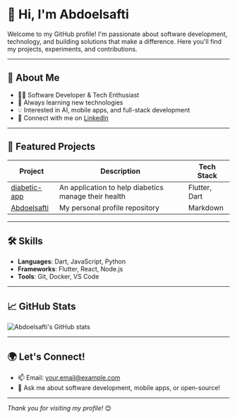 # 👋 Hi, I'm Abdoelsafti

Welcome to my GitHub profile! I'm passionate about software development, technology, and building solutions that make a difference. Here you'll find my projects, experiments, and contributions.

---

## 🚀 About Me

- 🧑‍💻 Software Developer & Tech Enthusiast
- 🌱 Always learning new technologies
- 💡 Interested in AI, mobile apps, and full-stack development
- 🔗 Connect with me on [LinkedIn](https://www.linkedin.com/in/your-linkedin-profile) <!-- Replace with your LinkedIn URL -->

---

## 📂 Featured Projects

| Project | Description | Tech Stack |
| ------- | ----------- | ---------- |
| [diabetic-app](https://github.com/Abdoelsafti/diabetic-app) | An application to help diabetics manage their health | Flutter, Dart |
| [Abdoelsafti](https://github.com/Abdoelsafti/Abdoelsafti) | My personal profile repository | Markdown |

---

## 🛠️ Skills

- **Languages**: Dart, JavaScript, Python
- **Frameworks**: Flutter, React, Node.js
- **Tools**: Git, Docker, VS Code

---

## 📈 GitHub Stats

![Abdoelsafti's GitHub stats](https://github-readme-stats.vercel.app/api?username=Abdoelsafti&show_icons=true&theme=radical)

---

## 🌍 Let's Connect!

- 📫 Email: your.email@example.com <!-- Replace with your email -->
- 💬 Ask me about software development, mobile apps, or open-source!

---

_Thank you for visiting my profile!_ 😊
